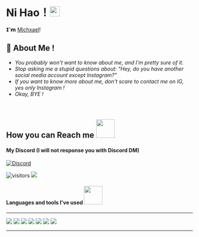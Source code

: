 # **Ni Hao**！<img src="https://user-images.githubusercontent.com/5679180/79618120-0daffb80-80be-11ea-819e-d2b0fa904d07.gif" width="27px"> 

𝗜'𝗺 [Michxael](https://instagram.com/_Miichxael)!

## 🧐 About Me !

- *You probably won't want to know about me, and I'm pretty sure of it.*
- *Stop asking me a stupid questions about: "Hey, do you have another social media account except Instagram?"*
- *If you want to know more about me, don't scare to contact me on IG, yes only Instagram !*
- *Okay, BYE !*  

<br>

## How you can Reach me <img src="https://media0.giphy.com/media/jqNPzdTTxQfOgOqpO4/source.gif" width="50"></h2>

#### My Discord (I will not response you with Discord DM)
[![Discord](https://discord.c99.nl/widget/theme-3/388632658797658113.png)](https://discord.com/users/388632658797658113)

![visitors](https://visitor-badge.laobi.icu/badge?page_id=Miichxael)
<img src="https://img.shields.io/badge/-__miichxael-purple?style=flat-square&logo=instagram&logoColor=white&link=https://www.instagram.com/_miichxael/"/>
 
#### Languages and tools I've used <img src="https://media.giphy.com/media/VgCDAzcKvsR6OM0uWg/giphy.gif" width="50"></h2>
<hr>
<img src="https://img.shields.io/badge/-JavaScript-black?style=flat-square&logo=javascript"/> 
<img src="https://img.shields.io/badge/-TypeScript-black?style=flat-square&logo=typescript"/> 
<img src="https://img.shields.io/badge/-Python-black?style=flat-square&logo=python"/> 
<img src="https://img.shields.io/badge/-Nodejs-black?style=flat-square&logo=Node.js"/> 
<img src="https://img.shields.io/badge/-MongoDB-black?style=flat-square&logo=mongodb"/> 
<img src="https://img.shields.io/badge/-Bootstrap-563D7C?style=flat-square&logo=bootstrap"/> 
<img src="https://img.shields.io/badge/-Heroku-430098?style=flat-square&logo=heroku"/> 
<hr>
